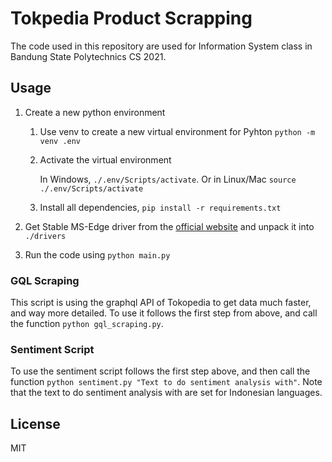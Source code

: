 # Tokpedia Product Scrapping

The code used in this repository are used for Information System class in Bandung State Polytechnics CS 2021.

## Usage

1. Create a new python environment

   1. Use venv to create a new virtual environment for Pyhton `python -m venv .env`
   2. Activate the virtual environment

      In Windows, `./.env/Scripts/activate`.
      Or in Linux/Mac `source ./.env/Scripts/activate`

   3. Install all dependencies, `pip install -r requirements.txt`

2. Get Stable MS-Edge driver from the [official website](https://developer.microsoft.com/en-us/microsoft-edge/tools/webdriver/) and unpack it into `./drivers`
3. Run the code using `python main.py`

### GQL Scraping

This script is using the graphql API of Tokopedia to get data much faster, and way more detailed. To use it follows the first step from above, and call the function `python gql_scraping.py`.

### Sentiment Script

To use the sentiment script follows the first step above, and then call the function `python sentiment.py "Text to do sentiment analysis with"`. Note that the text to do sentiment analysis with are set for Indonesian languages.

## License

MIT
